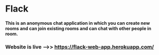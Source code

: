 # Flack
#### This is an anonymous chat application in which you can create new rooms and can join existing rooms and can chat with other people in room.
### Website is live -->> https://flack-web-app.herokuapp.com/
